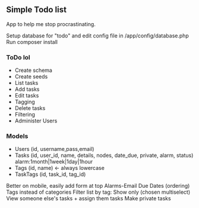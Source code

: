 ## Simple Todo list

App to help me stop procrastinating.

Setup database for "todo" and edit config file in /app/config/database.php
Run composer install



### ToDo lol
- Create schema
- Create seeds
- List tasks
- Add tasks
- Edit tasks
- Tagging
- Delete tasks
- Filtering
- Administer Users


### Models
- Users (id, username,pass,email)
- Tasks (id, user_id, name, details, nodes, date_due, private, alarm, status) alarm:1month|1week|1day|1hour
- Tags (id, name) <- always lowercase
- TaskTags (id, task_id, tag_id)



Better on mobile, easily add form at top
Alarms-Email
Due Dates (ordering)
Tags instead of categories
Filter list by tag: Show only (chosen multiselect)
View someone else's tasks + assign them tasks
Make private tasks